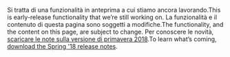 <span data-ttu-id="52f62-101">Si tratta di una funzionalità in anteprima a cui stiamo ancora lavorando.</span><span class="sxs-lookup"><span data-stu-id="52f62-101">This is early-release functionality that we’re still working on.</span></span> <span data-ttu-id="52f62-102">La funzionalità e il contenuto di questa pagina sono soggetti a modifiche.</span><span class="sxs-lookup"><span data-stu-id="52f62-102">The functionality, and the content on this page, are subject to change.</span></span> <span data-ttu-id="52f62-103">Per conoscere le novità, [scaricare le note sulla versione di primavera 2018](http://download.microsoft.com/download/1/C/0/1C0A4DB7-9CE8-4D25-AC7F-65579E713BA8/ReleaseNotes_Dynamics365_03192018.pdf).</span><span class="sxs-lookup"><span data-stu-id="52f62-103">To learn what’s coming, [download the Spring '18 release notes](http://download.microsoft.com/download/1/C/0/1C0A4DB7-9CE8-4D25-AC7F-65579E713BA8/ReleaseNotes_Dynamics365_03192018.pdf).</span></span>
